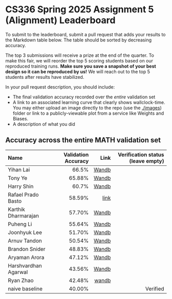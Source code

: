# CS336 Spring 2025 Assignment 5 (Alignment) Leaderboard

To submit to the leaderboard, submit a pull request that adds your results to
the Markdown table below. The table should be sorted by decreasing accuracy.

The top 3 submissions will receive a prize at the end of the quarter.
To make this fair, we will reorder the top 5 scoring students based on our reproduced training runs.
**Make sure you save a snapshot of your best design so it can be reproduced by us!**
We will reach out to the top 5 students after results have stabilized.

In your pull request description, you should include:

- The final validation accuracy recorded over the _entire_ validation set
- A link to an associated learning curve that clearly shows wallclock-time.
  You may either upload an image directly
  to the repo (use the [./images](./images)) folder or link to a
  publicly-viewable plot from a service like Weights and Biases.
- A description of what you did

## Accuracy across the entire MATH validation set

| Name                   | Validation Accuracy | Link                                                                                     | Verification status (leave empty)   |
| :--------------------- | ------------------: | ---------------------------------------------------------------------------------------: | ----------------------------------: |
| Yihan Lai              |              66.5%  | [Wandb](https://api.wandb.ai/links/ihan-lai0924-stanford-university/yxg3x15l)            |                                     |
| Tony Ye                |              65.88% | [Wandb](https://api.wandb.ai/links/junzeye-stanford-university/kvl8tyds)                 |                                     |
| Harry Shin             |              60.7%  | [Wandb](https://api.wandb.ai/links/dh2shin2-stanford-university/45vxov1e)                |                                     |
| Rafael Prado Basto     |              58.59% | [link](./images/val_curves.jpg)                                                          |                                     |
| Karthik Dharmarajan    |              57.70% | [Wandb](https://api.wandb.ai/links/kdharmarajan/dxmx6vof)                                |                                     |
| Puheng Li              |              55.64% | [Wandb](https://api.wandb.ai/links/puhengli-stanford-university/t3gm8jcd)                |                                     |
| Joonhyuk Lee           |              51.70% | [Wandb](https://api.wandb.ai/links/joonhyuk-stanford-university/u18wzqc3)                |                                     |
| Arnuv Tandon           |              50.54% | [Wandb](https://api.wandb.ai/links/arnuv-tandon-stanford-university/f7iq75kw)            |                                     |
| Brandon Snider         |              48.83% | [Wandb](https://api.wandb.ai/links/brandon-snider-stanford-university/n8t743my)          |                                     |
| Aryaman Arora          |              47.12% | [Wandb](https://api.wandb.ai/links/aryamanarora/0kka0efp)                                |                                     |
| Harshvardhan Agarwal   |              43.56% | [Wandb](https://api.wandb.ai/links/tokenization/hnclbrtw)                                |                                     |
| Ryan Zhao              |              42.48% | [wandb](https://api.wandb.ai/links/knightasterial-stanforduniversity/9sw1cimh)           |                                     |
| naive baseline         |              40.00% |                                                                                          |                          Verified   |

